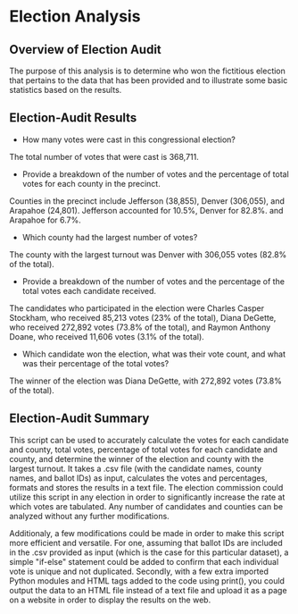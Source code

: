 # Election Analysis

## Overview of Election Audit

The purpose of this analysis is to determine who won the fictitious election that pertains to the data that has been provided and to illustrate some basic statistics based on the results.

## Election-Audit Results
- How many votes were cast in this congressional election?

The total number of votes that were cast is 368,711.

- Provide a breakdown of the number of votes and the percentage of total votes for each county in the precinct.
 
Counties in the precinct include Jefferson (38,855), Denver (306,055), and Arapahoe (24,801). Jefferson accounted for 10.5%, Denver for 82.8%. and Arapahoe for 6.7%.
    
- Which county had the largest number of votes?

The county with the largest turnout was Denver with 306,055 votes (82.8% of the total).
    
- Provide a breakdown of the number of votes and the percentage of the total votes each candidate received.

The candidates who participated in the election were Charles Casper Stockham, who received 85,213 votes (23% of the total), Diana DeGette, who received 272,892 votes (73.8% of the total), and Raymon Anthony Doane, who received 11,606 votes (3.1% of the total).
    
- Which candidate won the election, what was their vote count, and what was their percentage of the total votes?

The winner of the election was Diana DeGette, with 272,892 votes (73.8% of the total).
    
## Election-Audit Summary
This script can be used to accurately calculate the votes for each candidate and county, total votes, percentage of total votes for each candidate and county, and determine the winner of the election and county with the largest turnout. It takes a .csv file (with the candidate names, county names, and ballot IDs) as input, calculates the votes and percentages, formats and stores the results in a text file. The election commission could utilize this script in any election in order to significantly increase the rate at which votes are tabulated. Any number of candidates and counties can be analyzed without any further modifications.

Additionaly, a few modifications could be made in order to make this script more efficient and versatile. For one, assuming that ballot IDs are included in the .csv provided as input (which is the case for this particular dataset), a simple "if-else" statement could be added to confirm that each individual vote is unique and not duplicated. Secondly, with a few extra imported Python modules and HTML tags added to the code using print(), you could output the data to an HTML file instead of a text file and upload it as a page on a website in order to display the results on the web.
